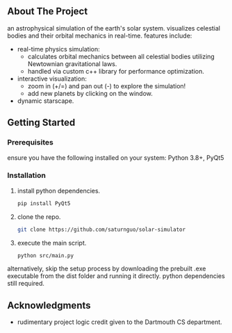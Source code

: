 <!-- ABOUT THE PROJECT -->
## About The Project

an astrophysical simulation of the earth's solar system. visualizes celestial bodies and their orbital mechanics in real-time. features include:
* real-time physics simulation:
    * calculates orbital mechanics between all celestial bodies utilizing Newtownian gravitational laws.
    * handled via custom c++ library for performance optimization.
* interactive visualization:
    * zoom in (+/=) and pan out (-) to explore the simulation!
    * add new planets by clicking on the window.
* dynamic starscape.

<!-- GETTING STARTED -->
## Getting Started
### Prerequisites

ensure you have the following installed on your system: Python 3.8+, PyQt5

### Installation

1. install python dependencies.
   ```sh
   pip install PyQt5
   ```
2. clone the repo.
   ```sh
   git clone https://github.com/saturnguo/solar-simulator
   ```
3. execute the main script.
   ```sh
   python src/main.py
   ```

alternatively, skip the setup process by downloading the prebuilt .exe executable from the dist folder and running it directly. python dependencies still required.

<!-- ACKNOWLEDGMENTS -->
## Acknowledgments
* rudimentary project logic credit given to the Dartmouth CS department. 